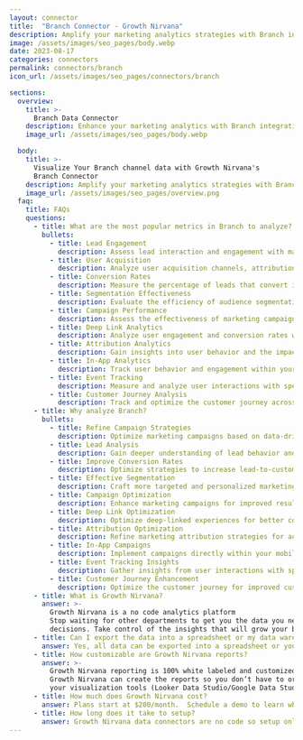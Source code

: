 ```yaml
---
layout: connector
title:  "Branch Connector - Growth Nirvana"
description: Amplify your marketing analytics strategies with Branch integration, gaining actionable insights from campaign data analysis.
image: /assets/images/seo_pages/body.webp
date: 2023-08-17
categories: connectors
permalink: connectors/branch
icon_url: /assets/images/seo_pages/connectors/branch

sections:
  overview:
    title: >-
      Branch Data Connector
    description: Enhance your marketing analytics with Branch integration. Seamlessly merge marketing data, unlocking insights that shape campaign strategies, lead analysis, and operational excellence.
    image_url: /assets/images/seo_pages/body.webp

  body:
    title: >-
      Visualize Your Branch channel data with Growth Nirvana's
      Branch Connector
    description: Amplify your marketing analytics strategies with Branch integration, gaining actionable insights from campaign data analysis.
    image_url: /assets/images/seo_pages/overview.png
  faq:
    title: FAQs
    questions:
      - title: What are the most popular metrics in Branch to analyze?
        bullets:
          - title: Lead Engagement
            description: Assess lead interaction and engagement with marketing materials.
          - title: User Acquisition
            description: Analyze user acquisition channels, attribution, and conversion rates.
          - title: Conversion Rates
            description: Measure the percentage of leads that convert into customers.
          - title: Segmentation Effectiveness
            description: Evaluate the efficiency of audience segmentation strategies.
          - title: Campaign Performance
            description: Assess the effectiveness of marketing campaigns and track key performance indicators.
          - title: Deep Link Analytics
            description: Analyze user engagement and conversion rates within deep-linked experiences.
          - title: Attribution Analytics
            description: Gain insights into user behavior and the impact of marketing attribution.
          - title: In-App Analytics
            description: Track user behavior and engagement within your mobile app.
          - title: Event Tracking
            description: Measure and analyze user interactions with specific events.
          - title: Customer Journey Analysis
            description: Track and optimize the customer journey across marketing touchpoints.
      - title: Why analyze Branch?
        bullets:
          - title: Refine Campaign Strategies
            description: Optimize marketing campaigns based on data-driven insights.
          - title: Lead Analysis
            description: Gain deeper understanding of lead behavior and preferences.
          - title: Improve Conversion Rates
            description: Optimize strategies to increase lead-to-customer conversion rates.
          - title: Effective Segmentation
            description: Craft more targeted and personalized marketing campaigns.
          - title: Campaign Optimization
            description: Enhance marketing campaigns for improved results.
          - title: Deep Link Optimization
            description: Optimize deep-linked experiences for better conversion rates.
          - title: Attribution Optimization
            description: Refine marketing attribution strategies for accurate measurement.
          - title: In-App Campaigns
            description: Implement campaigns directly within your mobile app.
          - title: Event Tracking Insights
            description: Gather insights from user interactions with specific events.
          - title: Customer Journey Enhancement
            description: Optimize the customer journey for improved customer experiences.
      - title: What is Growth Nirvana?
        answer: >-
          Growth Nirvana is a no code analytics platform 
          Stop waiting for other departments to get you the data you need to make critical business 
          decisions. Take control of the insights that will grow your business.
      - title: Can I export the data into a spreadsheet or my data warehouse?
        answer: Yes, all data can be exported into a spreadsheet or your data warehouse (Google BigQuery, AWS, Snowflake, Azure, etc)
      - title: How customizable are Growth Nirvana reports?
        answer: >-
          Growth Nirvana reporting is 100% white labeled and customized to your specifications.
          Growth Nirvana can create the reports so you don’t have to or you can connect
          your visualization tools (Looker Data Studio/Google Data Studio, Tableau, PowerBI, etc) to Growth Nirvana.
      - title: How much does Growth Nirvana cost?
        answer: Plans start at $200/month.  Schedule a demo to learn what plan is best for you.
      - title: How long does it take to setup?
        answer: Growth Nirvana data connectors are no code so setup only requires a few clicks.
---
```

